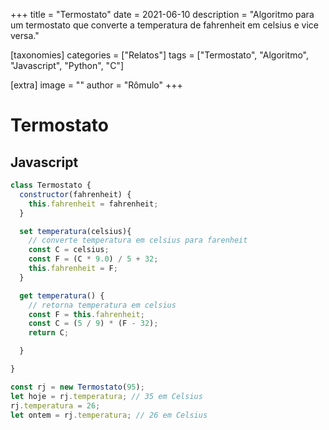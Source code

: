 +++
title = "Termostato"
date = 2021-06-10
description = "Algoritmo para um termostato que converte a temperatura de fahrenheit em celsius e vice versa."

[taxonomies]
categories = ["Relatos"]
tags = ["Termostato", "Algoritmo", "Javascript", "Python", "C"]

[extra]
image = ""
author = "Rômulo"
+++

# Termostato

## Javascript
```Javascript
class Termostato {
  constructor(fahrenheit) {
    this.fahrenheit = fahrenheit;
  }

  set temperatura(celsius){
    // converte temperatura em celsius para farenheit
    const C = celsius;
    const F = (C * 9.0) / 5 + 32;
    this.fahrenheit = F;
  }

  get temperatura() {
    // retorna temperatura em celsius
    const F = this.fahrenheit;
    const C = (5 / 9) * (F - 32);
    return C;

  }

}

const rj = new Termostato(95); 
let hoje = rj.temperatura; // 35 em Celsius
rj.temperatura = 26;
let ontem = rj.temperatura; // 26 em Celsius
```
